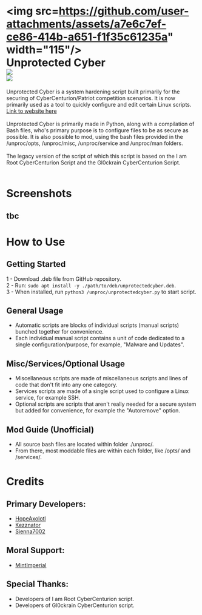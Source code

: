 # <img src=https://github.com/user-attachments/assets/a7e6c7ef-ce86-414b-a651-f1f35c61235a" width="115"/> <br> Unprotected Cyber<br><img src="https://img.shields.io/github/v/release/hopeaxolotl/unprotected-cyber?style=for-the-badge"> <br> <img src="https://img.shields.io/badge/DISTRIBUTION-UBUNTU%2020/22,%20DEBIAN%2036-green?style=for-the-badge"><br>
Unprotected Cyber is a system hardening script built primarily for the securing of CyberCenturion/Patriot competition scenarios. It is now primarily used as a tool to quickly configure and edit certain Linux scripts.  <br> [Link to website here](https://youtube.com/@hopemapping)
<br>
<br>
Unprotected Cyber is primarily made in Python, along with a compilation of Bash files, who's primary purpose is to configure files to be as secure as possible. It is also possible to mod, using the bash files provided in the /unproc/opts, /unproc/misc, /unproc/service and /unproc/man folders. 
<br>
<br>
The legacy version of the script of which this script is based on the I am Root CyberCenturion Script and the Gl0ckrain CyberCenturion Script.
<br>
<br>
# Screenshots
## tbc
# How to Use
## Getting Started
1 - Download .deb file from GitHub repository. <br>2 - Run: `sudo apt install -y ./path/to/deb/unprotectedcyber.deb`.<br>3 - When installed, run `python3 /unproc/unprotectedcyber.py` to start script.
## General Usage
 - Automatic scripts are blocks of individual scripts (manual scripts) bunched together for convenience.
 - Each individual manual script contains a unit of code dedicated to a single configuration/purpose, for example, "Malware and Updates".
## Misc/Services/Optional Usage
 - Miscellaneous scripts are made of miscellaneous scripts and lines of code that don't fit into any one category.
 - Services scripts are made of a single script used to configure a Linux service, for example SSH.
 - Optional scripts are scripts that aren't really needed for a secure system but added for convenience, for example the "Autoremove" option.
## Mod Guide (Unofficial)
 - All source bash files are located within folder ./unproc/.
 - From there, most moddable files are within each folder, like /opts/ and /services/.
# Credits
## Primary Developers:
 - [HopeAxolotl](https://github.com/hopeaxolotl)
 - [Kezznator](https://github.com/kerron123456)
 - [Sienna7002](https://github.com/sienna7002)
## Moral Support:
 - [MintImperial](https://github.com/addmewim)
## Special Thanks:
 - Developers of I am Root CyberCenturion script.
 - Developers of Gl0ckrain CyberCenturion script.
